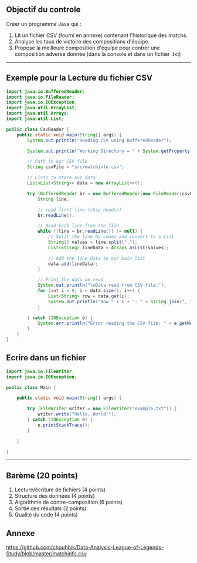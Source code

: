 
## Objectif du controle

Créer un programme Java qui :
1. Lit un fichier CSV (fourni en annexe) contenant l'historique des matchs.
2. Analyse les taux de victoire des compositions d'équipe.
3. Propose la meilleure composition d'équipe pour contrer une composition adverse donnée (dans la console et dans un fichier .txt)

---


## Exemple pour la Lecture du fichier CSV

```java
import java.io.BufferedReader;
import java.io.FileReader;
import java.io.IOException;
import java.util.ArrayList;
import java.util.Arrays;
import java.util.List;

public class CsvReader {
    public static void main(String[] args) {
        System.out.println("Reading CSV using BufferedReader");

        System.out.println("Working Directory = " + System.getProperty("user.dir"));

        // Path to our CSV file
        String csvFile = "src/matchinfo.csv";

        // Lists to store our data
        List<List<String>> data = new ArrayList<>();

        try (BufferedReader br = new BufferedReader(new FileReader(csvFile))) {
            String line;

            // read first line (skip header)
            br.readLine();

            // Read each line from the file
            while ((line = br.readLine()) != null) {
                // Split the line by comma and convert to a List
                String[] values = line.split(",");
                List<String> lineData = Arrays.asList(values);

                // Add the line data to our main list
                data.add(lineData);
            }

            // Print the data we read
            System.out.println("\nData read from CSV file:");
            for (int i = 0; i < data.size(); i++) {
                List<String> row = data.get(i);
                System.out.println("Row " + i + ": " + String.join(", ", row));
            }

        } catch (IOException e) {
            System.err.println("Error reading the CSV file: " + e.getMessage());
        }
    }
}
```

## Ecrire dans un fichier

```java
import java.io.FileWriter;
import java.io.IOException;

public class Main {

    public static void main(String[] args) {

        try (FileWriter writer = new FileWriter("example.txt")) {
            writer.write("Hello, World!");
        } catch (IOException e) {
            e.printStackTrace();
        }

    }

}
```

---


## Barème (20 points)

1. Lecture/écriture de fichiers (4 points)
2. Structure des données (4 points)
3. Algorithme de contre-composition (6 points)
4. Sortie des résultats (2 points)
5. Qualité du code (4 points)


## Annexe 

https://github.com/chouhbik/Data-Analysis-League-of-Legends-Study/blob/master/matchinfo.csv